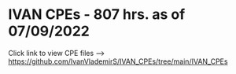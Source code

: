 # IVAN CPEs - 807 hrs. as of 07/09/2022

Click link to view CPE files --> https://github.com/IvanVlademirS/IVAN_CPEs/tree/main/IVAN_CPEs

